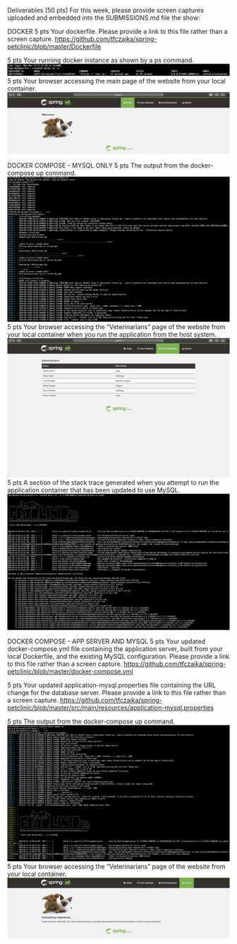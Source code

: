 Deliverables [50 pts]
For this week, please provide screen captures uploaded and embedded into the SUBMISSIONS.md
file the show:

DOCKER
5 pts Your dockerfile. Please provide a link to this file rather than a screen capture.
https://github.com/tfczajka/spring-petclinic/blob/master/Dockerfile

5 pts Your running docker instance as shown by a ps command.
![Screen Capture #1](images_HW8/first.png)
5 pts Your browser accessing the main page of the website from your local container.
![Screen Capture #2](images_HW8/second.png)

DOCKER COMPOSE - MYSQL ONLY
5 pts The output from the docker-compose up command.
![Screen Capture #3](images_HW8/third.png)
5 pts Your browser accessing the “Veterinarians” page of the website from your local container
when you run the application from the host system.
![Screen Capture #4](images_HW8/fourth.png)
5 pts A section of the stack trace generated when you attempt to run the application
container that has been updated to use MySQL.
![Screen Capture #5](images_HW8/five.png)

DOCKER COMPOSE - APP SERVER AND MYSQL
5 pts Your updated docker-compose.yml file containing the application server, built from
your local Dockerfile, and the existing MySQL configuration. Please provide a link
to this file rather than a screen capture.
https://github.com/tfczajka/spring-petclinic/blob/master/docker-compose.yml

5 pts Your updated application-mysql.properties file containing the URL change for
the database server. Please provide a link to this file rather than a screen capture.
https://github.com/tfczajka/spring-petclinic/blob/master/src/main/resources/application-mysql.properties

5 pts The output from the docker-compose up command.
![Screen Capture #6](images_HW8/dockerup.png)
5 pts Your browser accessing the “Veterinarians” page of the website from your local container.
![Screen Capture #7](images_HW8/last.png)

